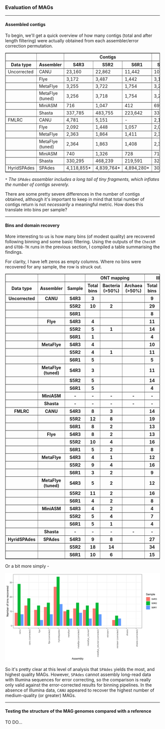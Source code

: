 ### Evaluation of MAGs

----

#### Assembled contigs

To begin, we'll get a quick overview of how many contigs (total and after length filtering) were actually obtained from each assembler/error correction permutation.

<table border='1'>
	<tr>
		<th></th><th></th><th colspan='3'>Contigs</th><th colspan='3'>Contigs (5 kbp+)</th>
	</tr>
	<tr>
		<th>Data type</th><th>Assembler</th><th>S4R3</th><th>S5R2</th><th>S6R1</th><th>S4R3</th><th>S5R2</th><th>S6R1</th>
	</tr>
	<tr>
		<td>Uncorrected</td><td>CANU</td>
		<td>23,160</td><td>22,862</td><td>11,442</td><td>10,692</td><td>13,715</td><td>???</td>
	</tr>
		<tr>
		<td></td><td>Flye</td>
		<td>3,172</td><td>3,487</td><td>1,442</td><td>3,143</td><td>3,475</td><td>1,436</td>
	</tr>
		<tr>
		<td></td><td>MetaFlye</td>
		<td>3,255</td><td>3,722</td><td>1,754</td><td>3,231</td><td>3,716</td><td>1,743</td>
	</tr>
		<tr>
		<td></td><td>MetaFlye (tuned)</td>
		<td>3,256</td><td>3,718</td><td>1,754</td><td>3,233</td><td>3,712</td><td>1,743</td>
	</tr>
		<tr>
		<td></td><td>MiniASM</td>
		<td>716</td><td>1,047</td><td>412</td><td>695</td><td>1,029</td><td>405</td>
	</tr>
		<tr>
		<td></td><td>Shasta</td>
		<td>337,785</td><td>483,755</td><td>223,642</td><td>330,742</td><td>467,862</td><td>220,336</td>
	</tr>
	<tr>
		<td>FMLRC</td><td>CANU</td>
		<td>4,781</td><td>5,151</td><td>-</td><td>2,191</td><td>2,572</td><td>-</td>
	</tr>
		<tr>
		<td></td><td>Flye</td>
		<td>2,092</td><td>1,448</td><td>1,057</td><td>2,082</td><td>1,444</td><td>1,055</td>
	</tr>
		<tr>
		<td></td><td>MetaFlye</td>
		<td>2,363</td><td>1,864</td><td>1,411</td><td>2,357</td><td>1,859</td><td>1,410</td>
	</tr>
		<tr>
		<td></td><td>MetaFlye (tuned)</td>
		<td>2,364</td><td>1,863</td><td>1,408</td><td>2,359</td><td>1,858</td><td>1,407</td>
	</tr>
		<tr>
		<td></td><td>MiniASM</td>
		<td>740</td><td>1,326</td><td>728</td><td>719</td><td>1,306</td><td>423</td>
	</tr>
		<tr>
		<td></td><td>Shasta</td>
		<td>330,295</td><td>468,239</td><td>219,591</td><td>325,307</td><td>458,307</td><td>216,161</td>
	</tr>
	<tr>
		<td>HyridSPAdes</td><td>SPAdes</td>
		<td>4,118,855*</td><td>4,839,764*</td><td>4,894,280*</td><td>30,045</td><td>40,806</td><td>20,453</td>
	</tr>
</table>

*`*` The `SPAdes` assembler includes a long tail of tiny fragments, which inflates the number of contigs severely.*

There are some pretty severe differences in the number of contigs obtained, although it's important to keep in mind that total number of contigs return is not *necessarily* a meaningful metric. How does this translate into bins per sample?

----

#### Bins and domain recovery

More interesting to us is how many bins (of modest quality) are recovered following binning and some basic filtering. Using the outputs of the `CheckM` and `GTDB-TK` runs in the previous section, I compiled a table summarising the findings.

For clarity, I have left zeros as empty columns. Where no bins were recovered for any sample, the row is struck out.

<table border='1'>
	<tr>
		<th></th><th></th><th></th><th colspan='3'>ONT mapping</th><th colspan='3'>Illumina mapping</th>
	</tr>
	<tr>
		<th>Data type</th><th>Assembler</th><th>Sample</th>
		<th>Total bins</th><th>Bacteria (>50%)</th><th>Archaea (>50%)</th>
		<th>Total bins</th><th>Bacteria (>50%)</th><th>Archaea (>50%)</th>
	</tr>
	<tr><th>Uncorrected</th><th>CANU</th><th>S4R3</th><th>3</th><th></th><th></th><th>9</th><th></th><th></th></tr>
	<tr><th></th><th></th><th>S5R2</th><th>10</th><th>2</th><th></th><th>29</th><th>2</th><th></th></tr>
	<tr><th></th><th></th><th>S6R1</th><th></th><th></th><th></th><th>8</th><th></th><th></th></tr>
	<tr><th></th><th>Flye</th><th>S4R3</th><th>4</th><th></th><th></th><th>11</th><th></th><th></th></tr>
	<tr><th></th><th></th><th>S5R2</th><th>5</th><th>1</th><th></th><th>14</th><th>2</th><th></th></tr>
	<tr><th></th><th></th><th>S6R1</th><th>1</th><th></th><th></th><th>4</th><th></th><th></th></tr>
	<tr><th></th><th>MetaFlye</th><th>S4R3</th><th>4</th><th></th><th></th><th>10</th><th></th><th></th></tr>
	<tr><th></th><th></th><th>S5R2</th><th>4</th><th>1</th><th></th><th>11</th><th>2</th><th></th></tr>
	<tr><th></th><th></th><th>S6R1</th><th>5</th><th></th><th></th><th>5</th><th></th><th></th></tr>
	<tr><th></th><th>MetaFlye (tuned)</th><th>S4R3</th><th>3</th><th></th><th></th><th>11</th><th></th><th></th></tr>
	<tr><th></th><th></th><th>S5R2</th><th>5</th><th></th><th></th><th>14</th><th>3</th><th></th></tr>
	<tr><th></th><th></th><th>S6R1</th><th>5</th><th></th><th></th><th>4</th><th></th><th></th></tr>
	<tr><th></th><th>MiniASM</th><th>-</th><th>-</th><th>-</th><th>-</th><th>-</th><th>-</th><th>-</th></tr>
	<tr><th></th><th>Shasta</th><th>-</th><th>-</th><th>-</th><th>-</th><th>-</th><th>-</th><th>-</th></tr>
	<tr><th>FMLRC</th><th>CANU</th><th>S4R3</th><th>8</th><th>3</th><th></th><th>14</th><th>5</th><th></th></tr>
	<tr><th></th><th></th><th>S5R2</th><th>12</th><th>8</th><th></th><th>19</th><th>12</th><th></th></tr>
	<tr><th></th><th></th><th>S6R1</th><th>8</th><th>2</th><th></th><th>13</th><th>4</th><th></th></tr>
	<tr><th></th><th>Flye</th><th>S4R3</th><th>8</th><th>2</th><th></th><th>13</th><th>4</th><th></th></tr>
	<tr><th></th><th></th><th>S5R2</th><th>10</th><th>4</th><th></th><th>16</th><th>7</th><th></th></tr>
	<tr><th></th><th></th><th>S6R1</th><th>5</th><th>2</th><th></th><th>8</th><th>2</th><th></th></tr>
	<tr><th></th><th>MetaFlye</th><th>S4R3</th><th>4</th><th>1</th><th></th><th>12</th><th>4</th><th></th></tr>
	<tr><th></th><th></th><th>S5R2</th><th>9</th><th>4</th><th></th><th>16</th><th>6</th><th></th></tr>
	<tr><th></th><th></th><th>S6R1</th><th>3</th><th>2</th><th></th><th>9</th><th>4</th><th></th></tr>
	<tr><th></th><th>MetaFlye (tuned)</th><th>S4R3</th><th>5</th><th>2</th><th></th><th>12</th><th>5</th><th></th></tr>
	<tr><th></th><th></th><th>S5R2</th><th>11</th><th>2</th><th></th><th>16</th><th>7</th><th></th></tr>
	<tr><th></th><th></th><th>S6R1</th><th>4</th><th>2</th><th></th><th>8</th><th>4</th><th></th></tr>
	<tr><th></th><th>MiniASM</th><th>S4R3</th><th>4</th><th>2</th><th></th><th>4</th><th>1</th><th></th></tr>
	<tr><th></th><th></th><th>S5R2</th><th>5</th><th>4</th><th></th><th>7</th><th>3</th><th></th></tr>
	<tr><th></th><th></th><th>S6R1</th><th>5</th><th>1</th><th></th><th>4</th><th>1</th><th></th></tr>
	<tr><th></th><th>Shasta</th><th>-</th><th>-</th><th>-</th><th>-</th><th>-</th><th>-</th><th>-</th></tr>
	<tr><th>HyridSPAdes</th><th>SPAdes</th><th>S4R3</th><th>9</th><th>8</th><th></th><th>27</th><th>21</th><th></th></tr>
	<tr><th></th><th></th><th>S5R2</th><th>18</th><th>14</th><th></th><th>34</th><th>28</th><th>2</th></tr>
	<tr><th></th><th></th><th>S6R1</th><th>10</th><th>6</th><th></th><th>15</th><th>8</th><th></th></tr>
</table>

Or a bit more simply - 

![](https://github.com/GenomicsAotearoa/methods-and-musings/blob/master/metagenomic_ont/figures/binning_summary.png)

So it's pretty clear at this level of analysis that `SPAdes` yields the most, and highest quality MAGs. However, `SPAdes` cannot assembly long-read data with Illumina sequences for error correcting, so the comparison is really only valid against the error-corrected results for binning pipelines. In the absence of Illumina data, `CANU` appeared to recover the highest number of medium-quality (or greater) MAGs.

----

#### Testing the structure of the MAG genomes compared with a reference

TO DO...
